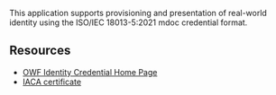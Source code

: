 This application supports provisioning and presentation of real-world
identity using the ISO/IEC 18013-5:2021 mdoc credential format.

## Resources

 * [OWF Identity Credential Home Page](https://github.com/openwallet-foundation-labs/identity-credential)
 * [IACA certificate](https://github.com/openwallet-foundation-labs/identity-credential/blob/main/wallet/src/main/res/raw/iaca_certificate.pem)



